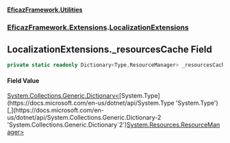 #### [EficazFramework.Utilities](EficazFrameworkUtilities.md 'EficazFramework Utilities')
### [EficazFramework.Extensions](EficazFrameworkUtilities.md#EficazFramework.Extensions 'EficazFramework.Extensions').[LocalizationExtensions](EficazFramework.Extensions/LocalizationExtensions.md 'EficazFramework.Extensions.LocalizationExtensions')

## LocalizationExtensions._resourcesCache Field

```csharp
private static readonly Dictionary<Type,ResourceManager> _resourcesCache;
```

#### Field Value
[System.Collections.Generic.Dictionary&lt;](https://docs.microsoft.com/en-us/dotnet/api/System.Collections.Generic.Dictionary-2 'System.Collections.Generic.Dictionary`2')[System.Type](https://docs.microsoft.com/en-us/dotnet/api/System.Type 'System.Type')[,](https://docs.microsoft.com/en-us/dotnet/api/System.Collections.Generic.Dictionary-2 'System.Collections.Generic.Dictionary`2')[System.Resources.ResourceManager](https://docs.microsoft.com/en-us/dotnet/api/System.Resources.ResourceManager 'System.Resources.ResourceManager')[&gt;](https://docs.microsoft.com/en-us/dotnet/api/System.Collections.Generic.Dictionary-2 'System.Collections.Generic.Dictionary`2')